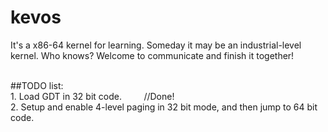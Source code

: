 # kevos

It's a x86-64 kernel for learning. Someday it may be an industrial-level kernel. Who knows? Welcome to communicate and finish it together!

<br>
##TODO list:<br>
1. Load GDT in 32 bit code.&nbsp; &nbsp; &nbsp; &nbsp; &nbsp;//Done! <br>
2. Setup and enable 4-level paging in 32 bit mode, and then jump to 64 bit code.